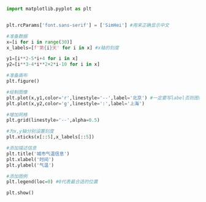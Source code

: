 
<BlogInfo id="542" title="20.添加图例" author="白日梦想猿" pv=0 read_times=0 pre_cost_time="0分28秒" category="matplotlib学习" tag_list="['matplotlib学习']" create_time="2021.08.19 15:04:26" update_time="2021.08.19 15:23:24" />

```python
import matplotlib.pyplot as plt


plt.rcParams['font.sans-serif'] = ['SimHei'] #用来正确显示中文

#准备数据
x=[i for i in range(30)]
x_labels=[f'第{i}天' for i in x] #x轴的刻度

y1=[i**2-5*i+4 for i in x]
y2=[i**3-4*i**2+2*i-10 for i in x]

#准备画布
plt.figure()

#绘制图像
plt.plot(x,y1,color='r',linestyle='--',label='北京') #一定要写label否则图例无法正常显示
plt.plot(x,y2,color='g',linestyle=':',label='上海')

#增加网格
plt.grid(linestyle='--',alpha=0.5)

#为x,y轴分别设置刻度
plt.xticks(x[::5],x_labels[::5])

#添加描述信息
plt.title('城市气温信息')
plt.xlabel('时间')
plt.ylabel('气温')

#添加图例
plt.legend(loc=0) #0代表最合适的位置

plt.show()
```
